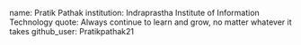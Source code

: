 name: Pratik Pathak
institution: Indraprastha Institute of Information Technology
quote: Always continue to learn and grow, no matter whatever it takes
github_user: Pratikpathak21
